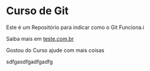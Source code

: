 # Curso de Git

Este é um Repositório para indicar como o Git Funciona.i

Saiba mais em [teste.com.br](https://google.com)

Gostou do Curso ajude com mais coisas

sdfgasdfgadfgadfg